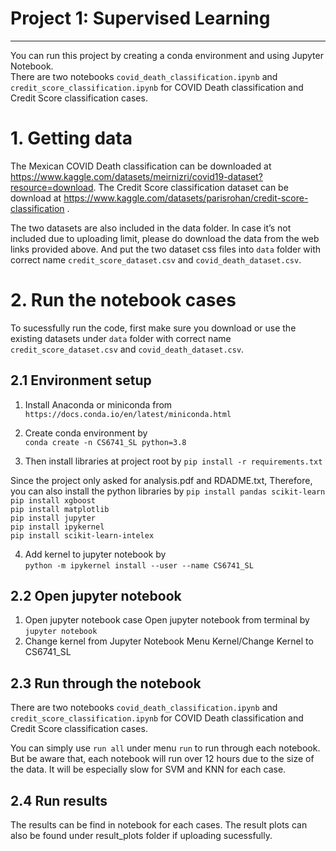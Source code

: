 # Project 1: Supervised Learning

__________________________________________________________

You can run this project by creating a conda environment and using Jupyter Notebook.  
There are two notebooks `covid_death_classification.ipynb` and `credit_score_classification.ipynb` for COVID Death classification and Credit Score classification cases.

# 1. Getting data
The Mexican COVID Death classification can be downloaded at https://www.kaggle.com/datasets/meirnizri/covid19-dataset?resource=download. The Credit Score classification dataset can be download at https://www.kaggle.com/datasets/parisrohan/credit-score-classification .  
  
The two datasets are also included in the data folder. In case it’s not included due to uploading limit, please do download the data from the web links provided above. And put the two dataset css files into `data` folder with correct name `credit_score_dataset.csv` and `covid_death_dataset.csv`. 

# 2. Run the notebook cases
To sucessfully run the code, first make sure you download or use the existing datasets under `data` folder with correct name `credit_score_dataset.csv` and `covid_death_dataset.csv`. 
 
## 2.1 Environment setup
1) Install Anaconda or miniconda from  
`https://docs.conda.io/en/latest/miniconda.html` 

2) Create conda environment by  
`conda create -n CS6741_SL python=3.8`
3) Then install libraries at project root by 
`pip install -r requirements.txt`  

Since the project only asked for analysis.pdf and RDADME.txt, Therefore, you can also install the python libraries by
`pip install pandas scikit-learn`  
`pip install xgboost`  
`pip install matplotlib`  
`pip install jupyter`   
`pip install ipykernel`   
`pip install scikit-learn-intelex`  

4) Add kernel to jupyter notebook by  
`python -m ipykernel install --user --name CS6741_SL`

## 2.2 Open jupyter notebook
1) Open jupyter notebook case
Open jupyter notebook from terminal by
`jupyter notebook`
2) Change kernel from Jupyter Notebook Menu Kernel/Change Kernel to CS6741_SL

## 2.3 Run through the notebook
There are two notebooks `covid_death_classification.ipynb` and `credit_score_classification.ipynb` for COVID Death classification and Credit Score classification cases.

You can simply use `run all` under menu `run` to run through each notebook. But be aware that, each notebook will run over 12 hours due to the size of the data. It will be especially slow for SVM and KNN for each case.
  
## 2.4 Run results
The results can be find in notebook for each cases. The result plots can also be found under result_plots folder if uploading sucessfully. 



